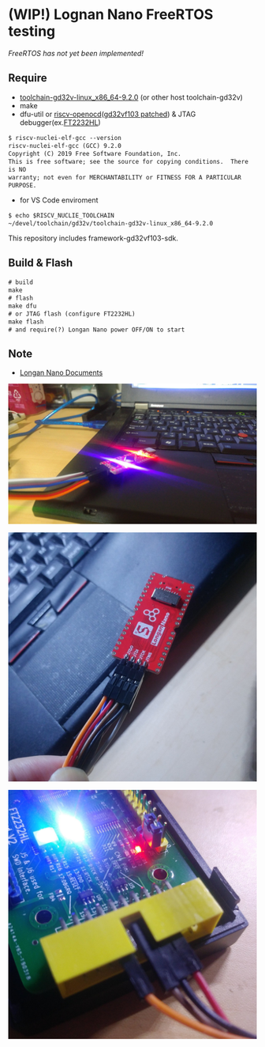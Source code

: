 # (WIP!) Lognan Nano FreeRTOS testing

*FreeRTOS has not yet been implemented!*

## Require

* [toolchain-gd32v-linux_x86_64-9.2.0](https://dl.sipeed.com/LONGAN/platformio/dl-packages) (or other host toolchain-gd32v)
* make
* dfu-util or [riscv-openocd](https://github.com/riscv/riscv-openocd)([gd32vf103 patched](https://github.com/riscv/riscv-openocd/pull/399/files)) & JTAG debugger(ex.[FT2232HL](https://github.com/arm8686/FT2232HL-Board))

```shell
$ riscv-nuclei-elf-gcc --version
riscv-nuclei-elf-gcc (GCC) 9.2.0
Copyright (C) 2019 Free Software Foundation, Inc.
This is free software; see the source for copying conditions.  There is NO
warranty; not even for MERCHANTABILITY or FITNESS FOR A PARTICULAR PURPOSE.
```

* for VS Code enviroment

```shell
$ echo $RISCV_NUCLIE_TOOLCHAIN
~/devel/toolchain/gd32v/toolchain-gd32v-linux_x86_64-9.2.0
```

This repository includes framework-gd32vf103-sdk.

## Build & Flash

```shell
# build
make
# flash
make dfu
# or JTAG flash (configure FT2232HL)
make flash
# and require(?) Longan Nano power OFF/ON to start
```

## Note

* [Longan Nano Documents](https://dl.sipeed.com/LONGAN/Nano/DOC)

![Longan Nano](https://raw.githubusercontent.com/h1romas4/longan-nano-freertos/master/docs/img00438.jpg)

![Longan Nano](https://raw.githubusercontent.com/h1romas4/longan-nano-freertos/master/docs/ft2232hl-02.jpg)

![Longan Nano](https://raw.githubusercontent.com/h1romas4/longan-nano-freertos/master/docs/ft2232hl-01.jpg)
